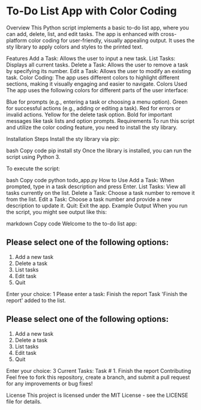 # To-Do List App with Color Coding
Overview
This Python script implements a basic to-do list app, where you can add, delete, list, and edit tasks. The app is enhanced with cross-platform color coding for user-friendly, visually appealing output. It uses the sty library to apply colors and styles to the printed text.

Features
Add a Task: Allows the user to input a new task.
List Tasks: Displays all current tasks.
Delete a Task: Allows the user to remove a task by specifying its number.
Edit a Task: Allows the user to modify an existing task.
Color Coding: The app uses different colors to highlight different sections, making it visually engaging and easier to navigate.
Colors Used
The app uses the following colors for different parts of the user interface:

Blue for prompts (e.g., entering a task or choosing a menu option).
Green for successful actions (e.g., adding or editing a task).
Red for errors or invalid actions.
Yellow for the delete task option.
Bold for important messages like task lists and option prompts.
Requirements
To run this script and utilize the color coding feature, you need to install the sty library.

Installation Steps
Install the sty library via pip:

bash
Copy code
pip install sty
Once the library is installed, you can run the script using Python 3.

To execute the script:

bash
Copy code
python todo_app.py
How to Use
Add a Task: When prompted, type in a task description and press Enter.
List Tasks: View all tasks currently on the list.
Delete a Task: Choose a task number to remove it from the list.
Edit a Task: Choose a task number and provide a new description to update it.
Quit: Exit the app.
Example Output
When you run the script, you might see output like this:

markdown
Copy code
Welcome to the to-do list app:

Please select one of the following options:
-------------------------------------------
1. Add a new task
2. Delete a task
3. List tasks
4. Edit task
5. Quit

Enter your choice: 1
Please enter a task: Finish the report
Task 'Finish the report' added to the list.

Please select one of the following options:
-------------------------------------------
1. Add a new task
2. Delete a task
3. List tasks
4. Edit task
5. Quit

Enter your choice: 3
Current Tasks:
Task # 1. Finish the report
Contributing
Feel free to fork this repository, create a branch, and submit a pull request for any improvements or bug fixes!

License
This project is licensed under the MIT License - see the LICENSE file for details.

